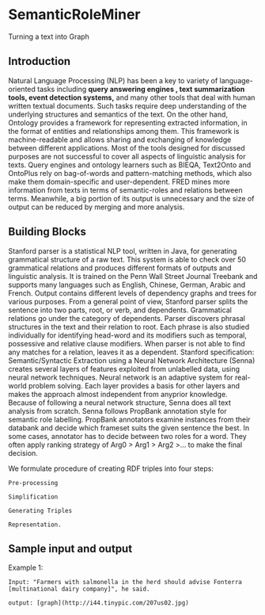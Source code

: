 SemanticRoleMiner
=================

Turning a text into Graph

Introduction
----

Natural Language Processing (NLP) has been a key to variety of language-oriented tasks including 
<strong>query answering engines , text summarization tools, event detection systems,</strong> and many other tools that deal with human written textual documents.
Such tasks require deep understanding of the underlying structures and semantics of the text. 
On the other hand, Ontology provides a framework for representing extracted information, 
in the format of entities and relationships among them. 
This framework is machine-readable and allows sharing and exchanging of knowledge between different applications.
Most of the tools designed for discussed purposes are not successful to cover all aspects of linguistic analysis for texts. Query engines and ontology learners such as BIEQA, Text2Onto and OntoPlus rely on bag-of-words and pattern-matching methods, which also make them domain-specific and user-dependent. FRED mines more information from texts in terms of semantic-roles and relations between terms.
Meanwhile, a big portion of its output is unnecessary and the size of output can be reduced by merging and more analysis.  


Building Blocks
---
Stanford parser is a statistical NLP tool, written in Java, for generating grammatical structure of a raw text. 
This system is able to check over 50 grammatical relations and produces different formats of outputs
and linguistic analysis. It is trained on the Penn Wall Street Journal Treebank and supports many languages such as 
English, Chinese, German, Arabic and French. Output contains different levels of dependency graphs and trees for 
various purposes.
From a general point of view, Stanford parser splits the sentence into two parts, root, or verb, and dependents. 
Grammatical relations go under the category of dependents. 
Parser discovers phrasal structures in the text and their relation to root. 
Each phrase is also studied individually for identifying head-word and its modifiers such as temporal, 
possessive and relative clause modifiers. When parser is not able to find any matches for a relation, leaves it as a dependent. 
Stanford specification:
Semantic/Syntactic Extraction using a Neural Network Architecture (Senna) 
creates several layers of features exploited from unlabelled data, using neural network techniques. 
Neural network is an adaptive system for real-world problem solving. Each layer provides a basis for other 
layers and makes the approach almost independent from anyprior knowledge. Because of following a neural network structure, 
Senna does all text analysis from scratch.
Senna follows PropBank annotation style for semantic role labelling. 
PropBank annotators examine instances from their databank and decide which frameset suits the given sentence the best. 
In some cases, annotator has to decide between two roles for a word.
They often apply ranking strategy of Arg0 > Arg1 > Arg2 >… to make the final decision.

We formulate procedure of creating RDF triples into four steps: 

	Pre-processing
	
	Simplification 
	
	Generating Triples 
	
	Representation.  

 
 
 Sample input and output
 ---
 Example 1:
 
 	Input: "Farmers with salmonella in the herd should advise Fonterra [multinational dairy company]", he said.
 	
 	output: [graph](http://i44.tinypic.com/207us02.jpg)
 
 	
 
 
 

